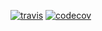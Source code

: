 [![travis](https://app.travis-ci.com/inti5/inti5.svg?branch=master)](https://app.travis-ci.com/inti5/inti5)
[![codecov](https://codecov.io/gh/inti5/inti5/branch/master/graph/badge.svg?token=YZJ8USIGVS)](https://codecov.io/gh/inti5/inti5)
